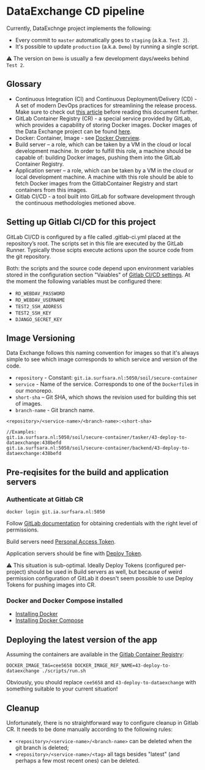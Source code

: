 # DataExchange CD pipeline
Currently, DataExchnge project implements the following:
* Every commit to `master` automatically goes to `staging` (a.k.a. `Test 2`).
* It's possible to update `production` (a.k.a. `Demo`) by running a single script.

⚠️ The version on `Demo` is usually a few development days/weeks behind `Test 2`.

## Glossary

* Continuous Integration (CI) and Continuous Deployment/Delivery (CD) - A set of modern DevOps practices for streamlining the release process. Make sure to check out [this article](https://www.atlassian.com/continuous-delivery/principles/continuous-integration-vs-delivery-vs-deployment) before reading this document further.
* GitLab Container Registry (CR) - a special service provided by GitLab, which provides a capability of storing Docker images. Docker images of the Data Exchange project can be found [here](https://git.ia.surfsara.nl/SOIL/secure-container/container_registry).
* Docker: Container, Image - see [Docker Overview](https://docs.docker.com/engine/docker-overview/).
* Build server – a role, which can be taken by a VM in the cloud or local development machine. In order to fulfill this role, a machine should be capable of: building Docker images, pushing them into the GitLab Container Registry.
* Application server – a role, which can be taken by a VM in the cloud or local development machine. A machine with this role should be able to fetch Docker images from the GitlabContainer Registry and start containers from this images.
* Gitlab CI/CD - a tool built into GitLab for software development through the continuous methodologies metioned above.


## Setting up Gitlab CI/CD for this project

GitLab CI/CD is configured by a file called .gitlab-ci.yml placed at the repository’s root. The scripts set in this file are executed by the GitLab Runner. Typically those scipts execute actions upon the source code from the git repository.

Both: the scripts and the source code depend upon environment variables stored in the configuration section "Vaiables" of [Gitlab CI/CD settings](https://git.ia.surfsara.nl/SOIL/secure-container/-/settings/ci_cd). At the moment the following variables must be configured there:
* `RD_WEBDAV_PASSWORD`
* `RD_WEBDAV_USERNAME`
* `TEST2_SSH_ADDRESS`
* `TEST2_SSH_KEY`
* `DJANGO_SECRET_KEY`


## Image Versioning

Data Exchange follows this naming convention for images so that it's always simple to see which image corresponds to which service and version of the code.

* `repository` - Constant: `git.ia.surfsara.nl:5050/soil/secure-container`
* `service` - Name of the service. Corresponds to one of the `Dockerfile`s in our monorepo.
* `short-sha` – Git SHA, which shows the revision used for building this set of images.
* `branch-name` - Git branch name.

```
<repository>/<service-name>/<branch-name>:<short-sha>

//Examples:
git.ia.surfsara.nl:5050/soil/secure-container/tasker/43-deploy-to-dataexchange:438befd
git.ia.surfsara.nl:5050/soil/secure-container/backend/43-deploy-to-dataexchange:438befd
```

## Pre-reqisites for the build and application servers

### Authenticate at Gitlab CR

```
docker login git.ia.surfsara.nl:5050
```

Follow [GitLab documentation](https://docs.gitlab.com/ee/user/packages/container_registry/#build-and-push-images) for obtaining credentials with the right level of permissions. 

Build servers need [Personal Access Token](https://git.ia.surfsara.nl/help/user/profile/personal_access_tokens.md).

Application servers should be fine with [Deploy Token](https://docs.gitlab.com/ee/user/project/deploy_tokens/index.html).

⚠️ This situation is sub-optimal. Ideally Deploy Tokens (configured per-project) should be used in Build servers as well, but because of weird permission configuration of GitLab it doesn't seem possible to use Deploy Tokens for pushing images into CR.

### Docker and Docker Compose installed

* [Installing Docker](https://docs.docker.com/install/)
* [Installing Docker Compose](https://docs.docker.com/compose/install/)

## Deploying the latest version of the app

Assuming the containers are available in the [Gitlab Container Registry](https://git.ia.surfsara.nl/SOIL/secure-container/container_registry):

```
DOCKER_IMAGE_TAG=cee5658 DOCKER_IMAGE_REF_NAME=43-deploy-to-dataexchange ./scripts/run.sh
```

Obviously, you should replace `cee5658` and `43-deploy-to-dataexchange` with something suitable to your current situation!

## Cleanup

Unfortunately, there is no straightforward way to configure cleanup in Gitlab CR. It needs to be done manually according to the following rules:
* `<repository>/<service-name>/<branch-name>` can be deleted when the git branch <branch-name> is deleted;
* `<repository>/<service-name>/<tag>` all tags besides "latest" (and perhaps a few most recent ones) can be deleted.
